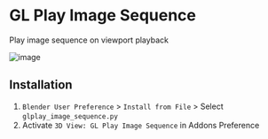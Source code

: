 # GL Play Image Sequence

Play image sequence on viewport playback

![image](./doc/a.jpg)

## Installation
1. `Blender User Preference` > `Install from File` > Select `glplay_image_sequence.py`
2. Activate `3D View: GL Play Image Sequence` in Addons Preference
